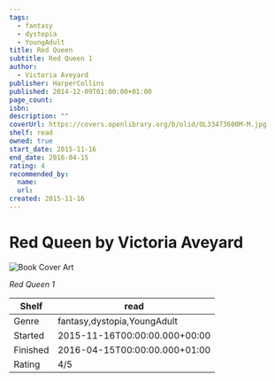 ```yaml
---
tags:
  - fantasy
  - dystopia
  - YoungAdult
title: Red Queen
subtitle: Red Queen 1
author:
  - Victoria Aveyard
publisher: HarperCollins
published: 2014-12-09T01:00:00+01:00
page_count:
isbn:
description: ""
coverUrl: https://covers.openlibrary.org/b/olid/OL33473600M-M.jpg
shelf: read
owned: true
start_date: 2015-11-16
end_date: 2016-04-15
rating: 4
recommended_by:
  name:
  url:
created: 2015-11-16
---
```


# Red Queen by Victoria Aveyard

![Book Cover Art](https://covers.openlibrary.org/b/olid/OL33473600M-M.jpg)

_Red Queen 1_

| Shelf | read |
| --- | --- |
| Genre | fantasy,dystopia,YoungAdult |
| Started | 2015-11-16T00:00:00.000+00:00 |
| Finished | 2016-04-15T00:00:00.000+01:00 |
| Rating | 4/5 |

